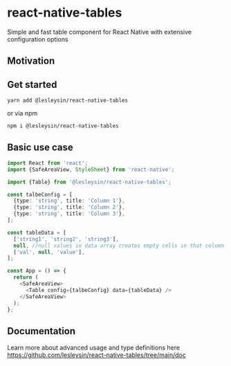 # react-native-tables

Simple and fast table component for React Native with extensive configuration options

## Motivation

## Get started

```
yarn add @lesleysin/react-native-tables
```

or via npm

```
npm i @lesleysin/react-native-tables
```

## Basic use case

```Typescript
import React from 'react';
import {SafeAreaView, StyleSheet} from 'react-native';

import {Table} from '@lesleysin/react-native-tables';

const talbeConfig = [
  {type: 'string', title: 'Column 1'},
  {type: 'string', title: 'Column 2'},
  {type: 'string', title: 'Column 3'},
];

const tableData = [
  ['string1', 'string2', 'string3'],
  null, //null values in data array creates empty cells in that column
  ['val', null, 'value'],
];

const App = () => {
  return (
    <SafeAreaView>
      <Table config={talbeConfig} data={tableData} />
    </SafeAreaView>
  );
};
```

## Documentation

Learn more about advanced usage and type definitions here https://github.com/lesleysin/react-native-tables/tree/main/doc
